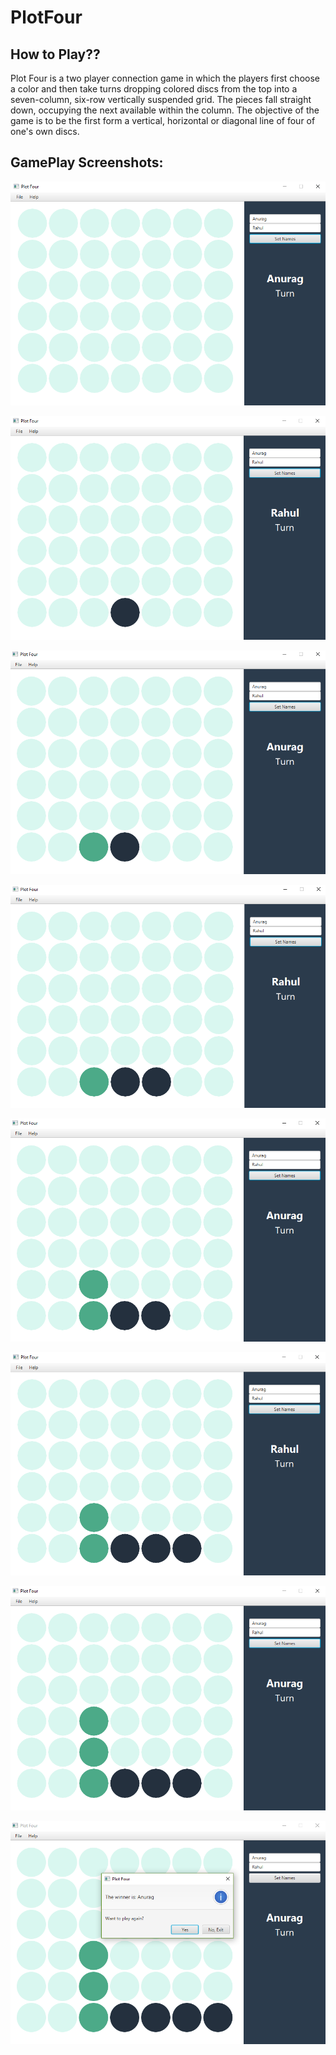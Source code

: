 # PlotFour


## How to Play??

Plot Four is a two player connection game in which
the players first choose a color and then take turns 
dropping colored discs from the top into a seven-column,
six-row vertically suspended grid.
The pieces fall straight down, occupying the next
available within the column.
The objective of the game is to be the first form a
vertical, horizontal or diagonal line of four of one's
own discs.

## GamePlay Screenshots:

![Screenshot-1](https://github.com/kmranrg/PlotFour/blob/master/out/artifacts/PlotFour_jar/Screenshots/2.PNG)

![Screenshot-2](https://github.com/kmranrg/PlotFour/blob/master/out/artifacts/PlotFour_jar/Screenshots/3.PNG)

![Screenshot-3](https://github.com/kmranrg/PlotFour/blob/master/out/artifacts/PlotFour_jar/Screenshots/4.PNG)

![Screenshot-4](https://github.com/kmranrg/PlotFour/blob/master/out/artifacts/PlotFour_jar/Screenshots/5.PNG)

![Screenshot-5](https://github.com/kmranrg/PlotFour/blob/master/out/artifacts/PlotFour_jar/Screenshots/6.PNG)

![Screenshot-6](https://github.com/kmranrg/PlotFour/blob/master/out/artifacts/PlotFour_jar/Screenshots/7.PNG)

![Screenshot-7](https://github.com/kmranrg/PlotFour/blob/master/out/artifacts/PlotFour_jar/Screenshots/8.PNG)

![Screenshot-8](https://github.com/kmranrg/PlotFour/blob/master/out/artifacts/PlotFour_jar/Screenshots/9.PNG)

